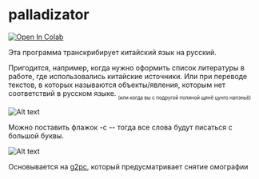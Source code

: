 # palladizator
[![Open In Colab](https://colab.research.google.com/assets/colab-badge.svg)](https://colab.research.google.com/github/liminovna/palladizator/blob/colab_version/palladizator_colab.ipynb)

Эта программа транскрибирует китайский язык на русский.

Пригодится, например, когда нужно оформить список литературы в работе, где использовались китайские источники.
Или при переводе текстов, в которых называются объекты/явления, которым нет соответствий в русском языке.
<sub><sub>(или когда вы с подругой полиной щянё цунго напэньё)<sub><sub>

 ![Alt text](https://sun9-49.userapi.com/impg/d16x_vPjuQ8Pe6JDOgRlhWLzHvd8DpzMc50Hcg/ogGBt1yBW6M.jpg?size=1257x258&quality=96&sign=a04d449a7e872c1b5be12d78bd254adc&type=album)

Можно поставить флажок -c -- тогда все слова будут писаться с большой буквы.

![Alt text](https://sun9-74.userapi.com/impg/2YFWGccUzp7jhyutFhnlfa5BYQT7vBKxHbDIig/VmEu4YeHIXE.jpg?size=775x260&quality=96&sign=9a86bd0f6893f885199256fcfa073eac&type=album)

Основывается на [g2pc](https://github.com/Kyubyong/g2pC), который предусматривает снятие омографии
